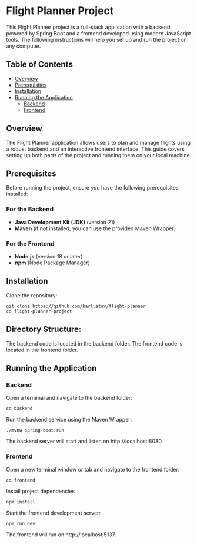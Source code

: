 # Flight Planner Project

This Flight Planner project is a full-stack application with a backend powered by Spring Boot and a frontend developed using modern JavaScript tools. The following instructions will help you set up and run the project on any computer.

## Table of Contents

- [Overview](#overview)
- [Prerequisites](#prerequisites)
- [Installation](#installation)
- [Running the Application](#running-the-application)
  - [Backend](#backend)
  - [Frontend](#frontend)

## Overview

The Flight Planner application allows users to plan and manage flights using a robust backend and an interactive frontend interface. This guide covers setting up both parts of the project and running them on your local machine.

## Prerequisites

Before running the project, ensure you have the following prerequisites installed:

### For the Backend
- **Java Development Kit (JDK)** (version 21)
- **Maven** (if not installed, you can use the provided Maven Wrapper)

### For the Frontend
- **Node.js** (version 18 or later)
- **npm** (Node Package Manager)

  
## Installation
Clone the repository:
```
git clone https://github.com/karlustav/flight-planner
cd flight-planner-project
```


## Directory Structure:

The backend code is located in the backend folder.
The frontend code is located in the frontend folder.

## Running the Application

### Backend
Open a terminal and navigate to the backend folder:
```
cd backend
```

Run the backend service using the Maven Wrapper:
```
./mvnw spring-boot:run
```
The backend server will start and listen on http://localhost:8080.

### Frontend
Open a new terminal window or tab and navigate to the frontend folder:
```
cd frontend
```

Install project dependencies
```
npm install
```

Start the frontend development server:
```
npm run dev
```
The frontend will run on http://localhost:5137.
